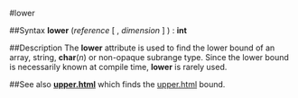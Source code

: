 
#lower

##Syntax
**lower** (_reference_ [ , _dimension_ ] ) : **int**



##Description
The **lower** attribute is used to find the lower bound of an array, string, **char**(_n_) or non-opaque subrange type. Since the lower bound is necessarily known at compile time, **lower** is rarely used.



##See also
**[upper.html](upper)** which finds the [upper.html](upper) bound.


